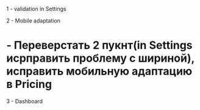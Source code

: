 1 - validation in Settings

2 - Mobile adaptation

# - Переверстать 2 пукнт(in Settings исрправить проблему с шириной), исправить мобильную адаптацию в Pricing

3 - Dashboard
